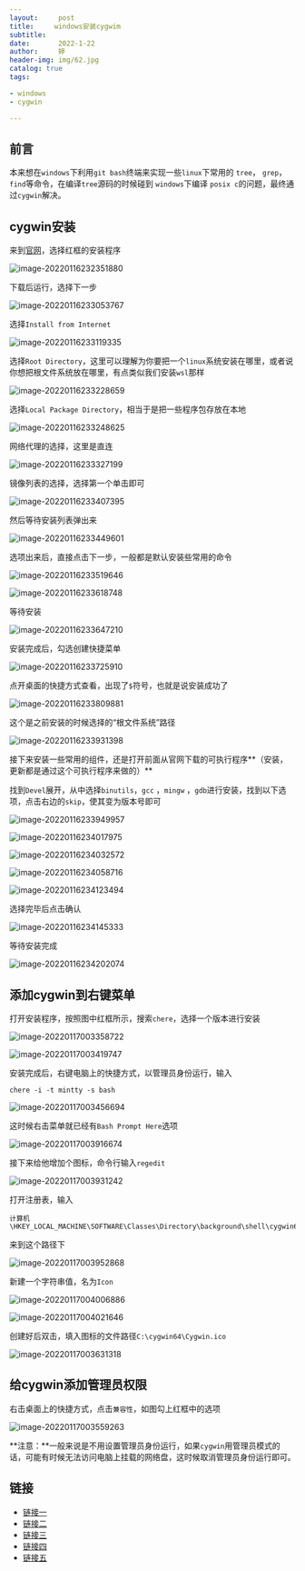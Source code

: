 ```yaml
---
layout:     post   				   
title:     windows安装cygwim		
subtitle:  
date:       2022-1-22	
author:     婷                               
header-img: img/62.jpg
catalog: true 						
tags:								

- windows
- cygwin

---
```






## 前言

本来想在`windows`下利用`git bash`终端来实现一些`linux`下常用的 `tree`， `grep`， `find`等命令，在编译`tree`源码的时候碰到 `windows`下编译 `posix c`的问题，最终通过`cygwin`解决。





## cygwin安装

来到[官网](http://www.cygwin.com/)，选择红框的安装程序

![image-20220116232351880](https://raw.githubusercontent.com/copyright1999/image-typora-markdown/main/windows%E5%AE%89%E8%A3%85cygwin/image-20220116232351880.png)



下载后运行，选择下一步

![image-20220116233053767](https://raw.githubusercontent.com/copyright1999/image-typora-markdown/main/windows%E5%AE%89%E8%A3%85cygwin/image-20220116233053767.png)





选择`Install from Internet`

![image-20220116233119335](https://raw.githubusercontent.com/copyright1999/image-typora-markdown/main/windows%E5%AE%89%E8%A3%85cygwin/image-20220116233119335.png)

 

选择`Root Directory`，这里可以理解为你要把一个`linux`系统安装在哪里，或者说你想把根文件系统放在哪里，有点类似我们安装`wsl`那样

![image-20220116233228659](https://raw.githubusercontent.com/copyright1999/image-typora-markdown/main/windows%E5%AE%89%E8%A3%85cygwin/image-20220116233228659.png)



选择`Local Package Directory`，相当于是把一些程序包存放在本地

![image-20220116233248625](https://raw.githubusercontent.com/copyright1999/image-typora-markdown/main/windows%E5%AE%89%E8%A3%85cygwin/image-20220116233248625.png)



网络代理的选择，这里是直连

![image-20220116233327199](https://raw.githubusercontent.com/copyright1999/image-typora-markdown/main/windows%E5%AE%89%E8%A3%85cygwin/image-20220116233327199.png)



镜像列表的选择，选择第一个单击即可

![image-20220116233407395](https://raw.githubusercontent.com/copyright1999/image-typora-markdown/main/windows%E5%AE%89%E8%A3%85cygwin/image-20220116233407395.png)



然后等待安装列表弹出来

![image-20220116233449601](https://raw.githubusercontent.com/copyright1999/image-typora-markdown/main/windows%E5%AE%89%E8%A3%85cygwin/image-20220116233449601.png)



选项出来后，直接点击下一步，一般都是默认安装些常用的命令

![image-20220116233519646](https://raw.githubusercontent.com/copyright1999/image-typora-markdown/main/windows%E5%AE%89%E8%A3%85cygwin/image-20220116233519646.png)



![image-20220116233618748](https://raw.githubusercontent.com/copyright1999/image-typora-markdown/main/windows%E5%AE%89%E8%A3%85cygwin/image-20220116233618748.png)



等待安装

![image-20220116233647210](https://raw.githubusercontent.com/copyright1999/image-typora-markdown/main/windows%E5%AE%89%E8%A3%85cygwin/image-20220116233647210.png)



安装完成后，勾选创建快捷菜单

![image-20220116233725910](https://raw.githubusercontent.com/copyright1999/image-typora-markdown/main/windows%E5%AE%89%E8%A3%85cygwin/image-20220116233725910.png)

点开桌面的快捷方式查看，出现了`$`符号，也就是说安装成功了

![image-20220116233809881](https://raw.githubusercontent.com/copyright1999/image-typora-markdown/main/windows%E5%AE%89%E8%A3%85cygwin/image-20220116233809881.png)



这个是之前安装的时候选择的“根文件系统”路径

![image-20220116233931398](https://raw.githubusercontent.com/copyright1999/image-typora-markdown/main/windows%E5%AE%89%E8%A3%85cygwin/image-20220116233931398.png)



 

接下来安装一些常用的组件，还是打开前面从官网下载的可执行程序**（安装，更新都是通过这个可执行程序来做的）**

 

找到`Devel`展开，从中选择`binutils`，`gcc` ，`mingw` ，`gdb`进行安装，找到以下选项，点击右边的`skip`，使其变为版本号即可

![image-20220116233949957](https://raw.githubusercontent.com/copyright1999/image-typora-markdown/main/windows%E5%AE%89%E8%A3%85cygwin/image-20220116233949957.png)



![image-20220116234017975](https://raw.githubusercontent.com/copyright1999/image-typora-markdown/main/windows%E5%AE%89%E8%A3%85cygwin/image-20220116234017975.png)



![image-20220116234032572](https://raw.githubusercontent.com/copyright1999/image-typora-markdown/main/windows%E5%AE%89%E8%A3%85cygwin/image-20220116234032572.png)

 

![image-20220116234058716](https://raw.githubusercontent.com/copyright1999/image-typora-markdown/main/windows%E5%AE%89%E8%A3%85cygwin/image-20220116234058716.png)





![image-20220116234123494](https://raw.githubusercontent.com/copyright1999/image-typora-markdown/main/windows%E5%AE%89%E8%A3%85cygwin/image-20220116234123494.png)

 

  

选择完毕后点击确认

![image-20220116234145333](https://raw.githubusercontent.com/copyright1999/image-typora-markdown/main/windows%E5%AE%89%E8%A3%85cygwin/image-20220116234145333.png)



等待安装完成

![image-20220116234202074](https://raw.githubusercontent.com/copyright1999/image-typora-markdown/main/windows%E5%AE%89%E8%A3%85cygwin/image-20220116234202074.png)





 

## 添加cygwin到右键菜单

打开安装程序，按照图中红框所示，搜索`chere`，选择一个版本进行安装



![image-20220117003358722](https://raw.githubusercontent.com/copyright1999/image-typora-markdown/main/windows%E5%AE%89%E8%A3%85cygwin/image-20220117003358722.png)



![image-20220117003419747](https://raw.githubusercontent.com/copyright1999/image-typora-markdown/main/windows%E5%AE%89%E8%A3%85cygwin/image-20220117003419747.png)

 

 

安装完成后，右键电脑上的快捷方式，以管理员身份运行，输入

```
chere -i -t mintty -s bash
```

 

![image-20220117003456694](https://raw.githubusercontent.com/copyright1999/image-typora-markdown/main/windows%E5%AE%89%E8%A3%85cygwin/image-20220117003456694.png)



这时候右击菜单就已经有`Bash Prompt Here`选项

![image-20220117003916674](https://raw.githubusercontent.com/copyright1999/image-typora-markdown/main/windows%E5%AE%89%E8%A3%85cygwin/image-20220117003916674.png)

 

接下来给他增加个图标，命令行输入`regedit`

![image-20220117003931242](https://raw.githubusercontent.com/copyright1999/image-typora-markdown/main/windows%E5%AE%89%E8%A3%85cygwin/image-20220117003931242.png)



 

打开注册表，输入

```
计算机\HKEY_LOCAL_MACHINE\SOFTWARE\Classes\Directory\background\shell\cygwin64_bash
```

来到这个路径下



![image-20220117003952868](https://raw.githubusercontent.com/copyright1999/image-typora-markdown/main/windows%E5%AE%89%E8%A3%85cygwin/image-20220117003952868.png)







 

 

新建一个字符串值，名为`Icon`

![image-20220117004006886](https://raw.githubusercontent.com/copyright1999/image-typora-markdown/main/windows%E5%AE%89%E8%A3%85cygwin/image-20220117004006886.png)



![image-20220117004021646](https://raw.githubusercontent.com/copyright1999/image-typora-markdown/main/windows%E5%AE%89%E8%A3%85cygwin/image-20220117004021646.png)



创建好后双击，填入图标的文件路径`C:\cygwin64\Cygwin.ico`

![image-20220117003631318](https://raw.githubusercontent.com/copyright1999/image-typora-markdown/main/windows%E5%AE%89%E8%A3%85cygwin/image-20220117003631318.png)





 

## 给cygwin添加管理员权限

右击桌面上的快捷方式，点击`兼容性`，如图勾上红框中的选项

![image-20220117003559263](https://raw.githubusercontent.com/copyright1999/image-typora-markdown/main/windows%E5%AE%89%E8%A3%85cygwin/image-20220117003559263.png)



**注意：**一般来说是不用设置管理员身份运行，如果`cygwin`用管理员模式的话，可能有时候无法访问电脑上挂载的网络盘，这时候取消管理员身份运行即可。





## 链接

- [链接一](https://blog.csdn.net/u010356768/article/details/90756742)
- [链接二](https://blog.csdn.net/zuijinhaoma8/article/details/39993435?spm=1001.2014.3001.5501)
- [链接三](https://jingyan.baidu.com/article/6b97984d83dfe51ca2b0bf0e.html)
- [链接四](https://blog.csdn.net/yuisyu/article/details/81293333)
- [链接五](https://www.cnblogs.com/schips/p/10743529.html)











 









